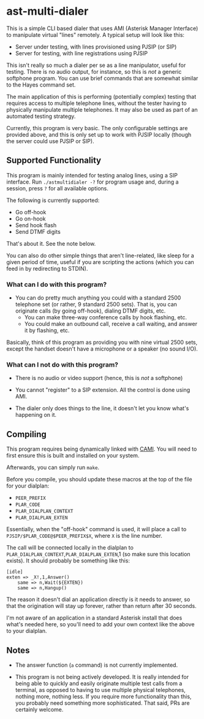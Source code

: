 # ast-multi-dialer

This is a simple CLI based dialer that uses AMI (Asterisk Manager Interface) to manipulate virtual "lines" remotely. A typical setup will look like this:

- Server under testing, with lines provisioned using PJSIP (or SIP)
- Server for testing, with line registrations using PJSIP

This isn't really so much a dialer per se as a line manipulator, useful for testing. There is no audio output, for instance, so this is *not* a generic softphone program. You can use brief commands that are somewhat similar to the Hayes command set.

The main application of this is performing (potentially complex) testing that requires access to multiple telephone lines, without the tester having to physically manipulate multiple telephones. It may also be used as part of an automated testing strategy.

Currently, this program is very basic. The only configurable settings are provided above, and this is only set up to work with PJSIP locally (though the server could use PJSIP or SIP).

## Supported Functionality

This program is mainly intended for testing analog lines, using a SIP interface. Run `./astmultidialer -?` for program usage and, during a session, press `?` for all available options.

The following is currently supported:

- Go off-hook
- Go on-hook
- Send hook flash
- Send DTMF digits

That's about it. See the note below.

You can also do other simple things that aren't line-related, like sleep for a given period of time, useful if you are scripting the actions (which you can feed in by redirecting to STDIN).

### What can I do with this program?

- You can do pretty much anything you could with a standard 2500 telephone set (or rather, 9 standard 2500 sets). That is, you can originate calls (by going off-hook), dialing DTMF digits, etc.
  - You can make three-way conference calls by hook flashing, etc.
  - You could make an outbound call, receive a call waiting, and answer it by flashing, etc.

Basically, think of this program as providing you with nine virtual 2500 sets, except the handset doesn't have a microphone or a speaker (no sound I/O).

### What can I not do with this program?

- There is no audio or video support (hence, this is *not* a softphone)

- You cannot "register" to a SIP extension. All the control is done using AMI.

- The dialer only does things to the line, it doesn't let you know what's happening on it.

## Compiling

This program requires being dynamically linked with [CAMI](https://github.com/InterLinked1/cami). You will need to first ensure this is built and installed on your system.

Afterwards, you can simply run `make`.

Before you compile, you should update these macros at the top of the file for your dialplan:

- `PEER_PREFIX`
- `PLAR_CODE`
- `PLAR_DIALPLAN_CONTEXT`
- `PLAR_DIALPLAN_EXTEN`

Essentially, when the "off-hook" command is used, it will place a call to `PJSIP/$PLAR_CODE@$PEER_PREFIX$X`, where `X` is the line number.

The call will be connected locally in the dialplan to `PLAR_DIALPLAN_CONTEXT`,`PLAR_DIALPLAN_EXTEN`,1 (so make sure this location exists).
It should probably be something like this:

```
[idle]
exten => _X!,1,Answer()
	same => n,Wait(${EXTEN})
	same => n,Hangup()
```

The reason it doesn't dial an application directly is it needs to answer, so that the origination will stay up forever, rather than return after 30 seconds.

I'm not aware of an application in a standard Asterisk install that does what's needed here, so you'll need to add your own context like the above to your dialplan.

## Notes

- The answer function (`a` command) is not currently implemented.

- This program is not being actively developed. It is really intended for being able to quickly and easily originate multiple test calls from a terminal, as opposed to having to use multiple physical telephones, nothing more, nothing less. If you require more functionality than this, you probably need something more sophisticated. That said, PRs are certainly welcome.
